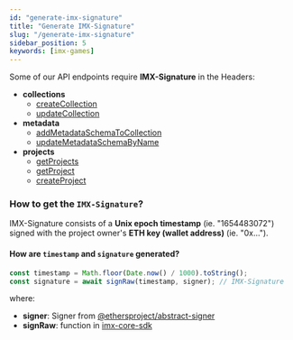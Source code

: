 ```yaml
---
id: "generate-imx-signature"
title: "Generate IMX-Signature"
slug: "/generate-imx-signature"
sidebar_position: 5
keywords: [imx-games]
---
```


Some of our API endpoints require **IMX-Signature** in the Headers:
* **collections**
    * [createCollection](https://docs.x.immutable.com/reference#/operations/createCollection)
    * [updateCollection](https://docs.x.immutable.com/reference#/operations/updateCollection)
* **metadata**
    * [addMetadataSchemaToCollection](https://docs.x.immutable.com/reference#/operations/addMetadataSchemaToCollection)
    * [updateMetadataSchemaByName](https://docs.x.immutable.com/reference#/operations/updateMetadataSchemaByName)
* **projects**
    * [getProjects](https://docs.x.immutable.com/reference#/operations/getProjects)
    * [getProject](https://docs.x.immutable.com/reference#/operations/getProject)
    * [createProject](https://docs.x.immutable.com/reference#/operations/createProject)

### How to get the `IMX-Signature`?
IMX-Signature consists of a **Unix epoch timestamp** (ie. "1654483072") signed with the project owner's **ETH key (wallet address)** (ie. "0x...").

#### How are `timestamp` and `signature` generated?
```typescript
const timestamp = Math.floor(Date.now() / 1000).toString();
const signature = await signRaw(timestamp, signer); // IMX-Signature
```

where:
* **signer**: Signer from [@ethersproject/abstract-signer](https://www.npmjs.com/package/@ethersproject/abstract-signer)
* **signRaw**: function in [imx-core-sdk](https://github.com/immutable/imx-core-sdk/blob/main/src/utils/crypto/crypto.ts#L79-L85)

